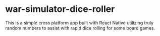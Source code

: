 # war-simulator-dice-roller

This is a simple cross platform app built with React Native utilizing truly random numbers to assist with rapid dice rolling for some board games.
